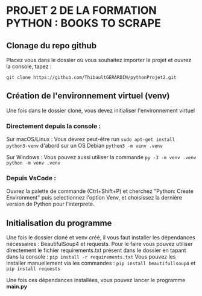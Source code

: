 # PROJET 2 DE LA FORMATION PYTHON : BOOKS TO SCRAPE

## Clonage du repo github

Placez vous dans le dossier où vous souhaitez importer le projet et ouvrez la console, tapez :

`git clone https://github.com/ThibaultGERARDIN/pythonProjet2.git`

## Création de l'environnement virtuel (venv)

Une fois dans le dossier cloné, vous devez initialiser l'environnement virtuel

### Directement depuis la console :

 Sur macOS/Linux :
 Vous devrez peut-être run `sudo apt-get install python3-venv` d'abord sur un OS Debian
`python3 -m venv .venv`

 Sur Windows :
 Vous pouvez aussi utiliser la commande `py -3 -m venv .venv`
`python -m venv .venv`

### Depuis VsCode :

Ouvrez la palette de commande (Ctrl+Shift+P) et cherchez "Python: Create Environment" puis selectionnez l'option Venv, et choisissez la dernière version de Python pour l'interprete.

## Initialisation du programme

Une fois le dossier cloné et venv créé, il vous faut installer les dépendances nécessaires : BeautifulSoup4 et requests.
Pour le faire vous pouvez utiliser directement le fichier requirements.txt présent dans le dossier en tapant dans la console : `pip install -r requirements.txt` 
Vous pouvez les installer manuellement via les commandes : `pip install beautifullsoup4` et `pip install requests`

Une fois ces dépendances installées, vous pouvez lancer le programme **main.py**